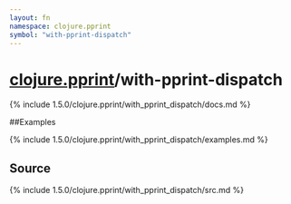 ```yaml
---
layout: fn
namespace: clojure.pprint
symbol: "with-pprint-dispatch"
---
```


# [clojure.pprint](../)/with-pprint-dispatch

{% include 1.5.0/clojure.pprint/with_pprint_dispatch/docs.md %}

##Examples

{% include 1.5.0/clojure.pprint/with_pprint_dispatch/examples.md %}
## Source
{% include 1.5.0/clojure.pprint/with_pprint_dispatch/src.md %}

